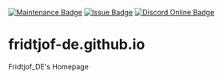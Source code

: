 [![Maintenance Badge](https://img.shields.io/maintenance/yes/2022?style=flat-square)]()
[![Issue Badge](https://img.shields.io/github/issues/Fridtjof-DE/fridtjof-de.github.io?style=flat-square)](https://github.com/Fridtjof-DE/fridtjof-de.github.io/issues)
[![Discord Online Badge](https://img.shields.io/discord/698210072899223642?style=flat-square)](https://discord.gg/FgrTcfQ)
# fridtjof-de.github.io
Fridtjof_DE's Homepage
